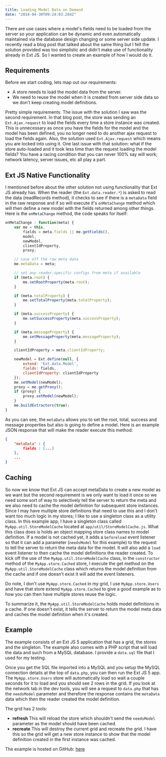 ```yaml
---
title: Loading Model Data on Demand
date: "2014-04-30T09:24:03.284Z"
---
```


There are use cases where a model's fields need to be loaded from the server so your application can be dynamic and even automatically maintained via the database design changing or some server side update. I recently read a blog post that talked about the same thing but I felt the solution provided was too simplistic and didn't make use of functionality already in Ext JS. So I wanted to create an example of how I would do it.

## Requirements

Before we start coding, lets map out our requirements:

- A store needs to load the model data from the server.
- We need to reuse the model when it is created from server side data so we don't keep creating model definitions.

Pretty simple requirements. The issue with the solution I saw was the second requirement. In that blog post, the store was sending an `Ext.Ajax.request` to load the fields every time a store instance was created. This is unnecessary as once you have the fields for the model and the model has been defined, you no longer need to do another ajax request to load the fields again. Also, the solution used `Ext.Ajax.request` which means you are locked into using it. One last issue with that solution: what if the store auto-loaded and it took less time than the request loading the model fields? You have a racing condition that you can never 100% say will work; network latency, server issues, etc all play a part.

## Ext JS Native Functionality

I mentioned before about the other solution not using functionality that Ext JS already has. When the reader (the `Ext.data.reader.*`) is asked to read the data (readRecords method), it checks to see if there is a `metaData` field in the raw response and if so will execute it's `onMetaChange` method which will then define a new model with the fields returned among other things. Here is the `onMetaChange` method, the code speaks for itself:

```js
onMetaChange : function(meta) {
    var me = this,
        fields = meta.fields || me.getFields(),
        model,
        newModel,
        clientIdProperty,
        proxy;

    // save off the raw meta data
    me.metaData = meta;

    // set any reader-specific configs from meta if available
    if (meta.root) {
        me.setRootProperty(meta.root);
    }

    if (meta.totalProperty) {
        me.setTotalProperty(meta.totalProperty);
    }

    if (meta.successProperty) {
        me.setSuccessProperty(meta.successProperty);
    }

    if (meta.messageProperty) {
        me.setMessageProperty(meta.messageProperty);
    }

    clientIdProperty = meta.clientIdProperty;

    newModel = Ext.define(null, {
        extend: 'Ext.data.Model',
        fields: fields,
        clientIdProperty: clientIdProperty
    });
    me.setModel(newModel);
    proxy = me.getProxy();
    if (proxy) {
        proxy.setModel(newModel);
    }
    me.buildExtractors(true);
}
```

As you can see, the `metaData` allows you to set the root, total, success and message properties but also is going to define a model. Here is an example JSON response that will make the reader execute this method:

```json
{
    "metaData" : {
        fields : [...]
    },
    ...
}
```

## Caching

So now we know that Ext JS can accept metaData to create a new model as we want but the second requirement is we only want to load it once so we need some sort of way to selectively tell the server to return the meta and we also need to cache the model definition for subsequent store instances. Since I may have multiple store definitions that need to use this and I don't want too much logic in my stores; I like to use a singleton class as a utility class. In this example app, I have a singleton class called `MyApp.util.StoreModelCache` located at `app/util/StoreModelCache.js`. What this class does is holds an object mapping store class names to model definition. If a model is not cached yet, it adds a `beforeload` event listener so that it can add a parameter (`needsModel` for this example) to the request to tell the server to return the meta data for the model. It will also add a `load` event listener to then cache the model definitionx the reader created. To kick off the use of the `MyApp.util.StoreModelCache` class, in the `constructor` method of the `MyApp.store.Cached` store, I execute the get method on the `MyApp.util.StoreModelCache` class which returns the model definition from the cache and if one doesn't exist it will add the event listeners.

Do note, I don't use `MyApp.store.Cached` in my grid, I use `MyApp.store.Users` and have that store extend `MyApp.store.Cached` to give a good example as to how you can then have multiple stores reuse the logic.

To summarize it, the `MyApp.util.StoreModelCache` holds model definitions in a cache. If one doesn't exist, it tells the server to return the model meta data and caches the model definition when it's created.

## Example

The example consists of an Ext JS 5 application that has a grid, the stores and the singleton. The example also comes with a PHP script that will load the data and such from a MySQL database. I provide a `data.sql` file that I used for my testing.

Once you get the SQL file imported into a MySQL and you setup the MySQL connection details at the top of `data.php`, you can then run the Ext JS 5 app. The `MyApp.store.Users` store will automatically load so wait a couple seconds for it to load and you should see 2 rows in the grid. If you look at the network tab in the dev tools, you will see a request to `data.php` that has the `needsModel` parameter and therefore the response contains the `metaData` data which then the reader created the model definition.

The grid has 2 tools:

- **refresh** This will reload the store which shouldn't send the `needsModel` parameter as the model should have been cached.
- **recreate** This will destroy the current grid and recreate the grid. I have this so the grid will get a new store instance to show that the model definition created in the first instance was cached.

The example is hosted on GitHub: <a href="https://github.com/mitchellsimoens/ModelOnDemand" target="_blank">here</a>
